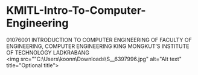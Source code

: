 # KMITL-Intro-To-Computer-Engineering
01076001 INTRODUCTION TO COMPUTER ENGINEERING OF
FACULTY OF ENGINEERING, COMPUTER ENGINEERING
KING MONGKUT’S INSTITUTE OF TECHNOLOGY LADKRABANG
<br/>
<img src=""C:\Users\koonn\Downloads\S__6397996.jpg" alt="Alt text" title="Optional title">
